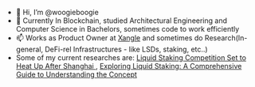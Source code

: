 - 👋 Hi, I’m @woogieboogie
- 🌱 Currently In Blockchain, studied Architectural Engineering and Computer Science in Bachelors, sometimes code to work efficiently
- 📫 Works as Product Owner at [Xangle]([url](https://xangle.io/)) and sometimes do Research(In-general, DeFi-rel Infrastructures - like LSDs, staking, etc..)
- Some of my current researches are: [Liquid Staking Competition Set to Heat Up After Shanghai ]( https://xangle.io/en/research/detail/1129), [Exploring Liquid Staking: A Comprehensive Guide to Understanding the Concept](https://xangle.io/en/research/detail/1070)

<!---
woogieboogie-jl/woogieboogie-jl is a ✨ special ✨ repository because its `README.md` (this file) appears on your GitHub profile.
You can click the Preview link to take a look at your changes.
--->
